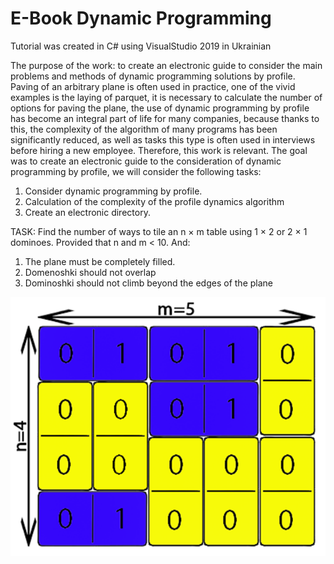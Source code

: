 # E-Book Dynamic Programming

Tutorial was created in C# using VisualStudio 2019 in Ukrainian

The purpose of the work: to create an electronic guide to consider the main problems and methods of dynamic programming solutions by profile. Paving of an arbitrary plane is often used in practice, one of the vivid examples is the laying of parquet, it is necessary to calculate the number of options for paving the plane, the use of dynamic programming by profile has become an integral part of life for many companies, because thanks to this, the complexity of the algorithm of many programs has been significantly reduced, as well as tasks this type is often used in interviews before hiring a new employee. Therefore, this work is relevant. The goal was to create an electronic guide to the consideration of dynamic programming by profile, we will consider the following tasks:
1. Consider dynamic programming by profile.
2. Calculation of the complexity of the profile dynamics algorithm
3. Create an electronic directory.

TASK:
Find the number of ways to tile an n × m table using 1 × 2 or 2 × 1 dominoes. Provided that n and m < 10. And:
1. The plane must be completely filled.
2. Domenoshki should not overlap
3. Dominoshki should not climb beyond the edges of the plane

![CODE_Logic](https://github.com/lovehurtsss/E-Book_DynamicProgramming/blob/master/DYNAMIC.png)

